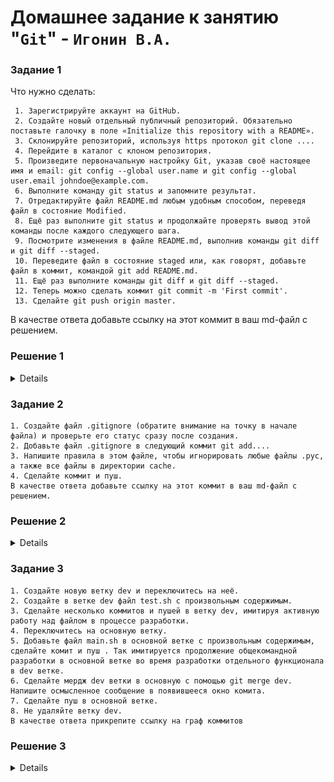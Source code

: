 # Домашнее задание к занятию "`Git`" - `Игонин В.А.`
### Задание 1
Что нужно сделать:

	 1. Зарегистрируйте аккаунт на GitHub.
	 2. Создайте новый отдельный публичный репозиторий. Обязательно поставьте галочку в поле «Initialize this repository with a README».
	 3. Склонируйте репозиторий, используя https протокол git clone ....
	 4. Перейдите в каталог с клоном репозитория.
	 5. Произведите первоначальную настройку Git, указав своё настоящее имя и email: git config --global user.name и git config --global user.email johndoe@example.com.
	 6. Выполните команду git status и запомните результат.
	 7. Отредактируйте файл README.md любым удобным способом, переведя файл в состояние Modified.
	 8. Ещё раз выполните git status и продолжайте проверять вывод этой команды после каждого следующего шага.
	 9. Посмотрите изменения в файле README.md, выполнив команды git diff и git diff --staged.
	 10. Переведите файл в состояние staged или, как говорят, добавьте файл в коммит, командой git add README.md.
	 11. Ещё раз выполните команды git diff и git diff --staged.
	 12. Теперь можно сделать коммит git commit -m 'First commit'.
	 13. Сделайте git push origin master.
В качестве ответа добавьте ссылку на этот коммит в ваш md-файл с решением.
### Решение 1

<details>

![alt text](https://github.com/Sayward-k8/my-repo-github/blob/main/img/first.png)
![alt text](https://github.com/Sayward-k8/my-repo-github/blob/main/img/1.png)
![alt text](https://github.com/Sayward-k8/my-repo-github/blob/main/img/2.png)
![alt text](https://github.com/Sayward-k8/my-repo-github/blob/main/img/3.png)
![alt text](https://github.com/Sayward-k8/my-repo-github/blob/main/img/4.png)

Ссылка на коммит
[Ссылка](https://github.com/Sayward-k8/my-repo-github/commit/2cc9e887b7fcf796a9d25b81451cf901ea0b6e8b)

</details>

### Задание 2

	1. Создайте файл .gitignore (обратите внимание на точку в начале файла) и проверьте его статус сразу после создания.
	2. Добавьте файл .gitignore в следующий коммит git add....
	3. Напишите правила в этом файле, чтобы игнорировать любые файлы .pyc, а также все файлы в директории cache.
	4. Сделайте коммит и пуш.
	В качестве ответа добавьте ссылку на этот коммит в ваш md-файл с решением.
 
### Решение 2

<details>
	
Ссылка на коммит
[Ссылка](https://github.com/Sayward-k8/my-repo-github/commit/46386d3d1567a0a5adc1493fe1ba9e5f4eac57dc)

</details>

### Задание 3

	1. Создайте новую ветку dev и переключитесь на неё.
	2. Создайте в ветке dev файл test.sh с произвольным содержимым.
	3. Сделайте несколько коммитов и пушей в ветку dev, имитируя активную работу над файлом в процессе разработки.
	4. Переключитесь на основную ветку.
	5. Добавьте файл main.sh в основной ветке с произвольным содержимым, сделайте комит и пуш . Так имитируется продолжение общекомандной разработки в основной ветке во время разработки отдельного функционала в dev ветке.
	6. Сделайте мердж dev ветки в основную с помощью git merge dev. Напишите осмысленное сообщение в появившееся окно комита.
	7. Сделайте пуш в основной ветке.
	8. Не удаляйте ветку dev.
	В качестве ответа прикрепите ссылку на граф коммитов
 
### Решение 3

<details>
	
Cсылка на граф коммитов
[Ссылка](https://github.com/Sayward-k8/my-repo-github/network)
![alt text](https://github.com/Sayward-k8/my-repo-github/blob/main/img/graph.png)

</details>
